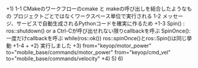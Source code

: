 +1) 1-1 CMakeのワークフローのcmake と makeの呼び出しを結合したようなもの プロジェクトごとではなくワークスペース単位で実行される 1-2 メッセージ、サービスで自動生成されるPythonコードを確実に作るため
+1-3 Spin() : ros::shutdown() or a Ctrl-Cが呼び出せれない限りcallbackを呼ぶ SpinOnce():一度だけcallbackを呼ぶ while(ros::ok()) ros::spinOnce()とros::Spin()は同じ挙動 
+1-4
+
+2) 実行しました 
+3) from="keyop/motor_power" to="mobile_base/commands/motor_power" from="keyop/cmd_vel" to="mobile_base/commands/velocity" 
+4) 5) 6)